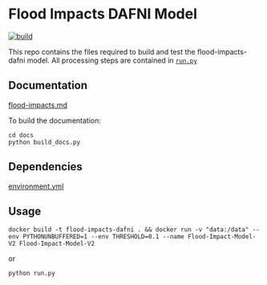 # Flood Impacts DAFNI Model

[![build](https://github.com/OpenCLIM/flood-impacts-dafni/workflows/build/badge.svg)](https://github.com/OpenCLIM/flood-impacts-dafni/actions)

This repo contains the files required to build and test the flood-impacts-dafni model.
All processing steps are contained in [`run.py`](https://github.com/OpenCLIM/flood-impacts-dafni/blob/master/run.py)

## Documentation
[flood-impacts.md](https://github.com/OpenCLIM/flood-impacts-dafni/blob/master/docs/flood-impacts.md)

To build the documentation:
```
cd docs
python build_docs.py
```

## Dependencies
[environment.yml](https://github.com/OpenCLIM/Flood-Impact-Model-V2/blob/master/environment.yml)

## Usage 
`docker build -t flood-impacts-dafni . && docker run -v "data:/data" --env PYTHONUNBUFFERED=1 --env THRESHOLD=0.1 --name Flood-Impact-Model-V2 Flood-Impact-Model-V2 `

or

`python run.py`
